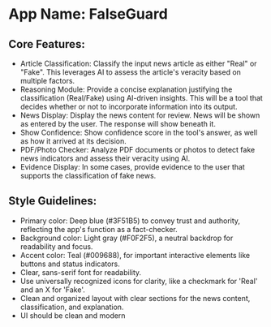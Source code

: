 # **App Name**: FalseGuard

## Core Features:

- Article Classification: Classify the input news article as either "Real" or "Fake". This leverages AI to assess the article's veracity based on multiple factors.
- Reasoning Module: Provide a concise explanation justifying the classification (Real/Fake) using AI-driven insights. This will be a tool that decides whether or not to incorporate information into its output.
- News Display: Display the news content for review. News will be shown as entered by the user. The response will show beneath it.
- Show Confidence: Show confidence score in the tool's answer, as well as how it arrived at its decision.
- PDF/Photo Checker: Analyze PDF documents or photos to detect fake news indicators and assess their veracity using AI.
- Evidence Display: In some cases, provide evidence to the user that supports the classification of fake news.

## Style Guidelines:

- Primary color: Deep blue (#3F51B5) to convey trust and authority, reflecting the app's function as a fact-checker.
- Background color: Light gray (#F0F2F5), a neutral backdrop for readability and focus.
- Accent color: Teal (#009688), for important interactive elements like buttons and status indicators.
- Clear, sans-serif font for readability.
- Use universally recognized icons for clarity, like a checkmark for 'Real' and an X for 'Fake'.
- Clean and organized layout with clear sections for the news content, classification, and explanation.
- UI should be clean and modern